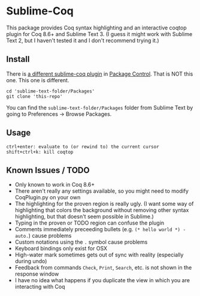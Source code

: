 # Sublime-Coq

This package provides Coq syntax highlighting and an interactive coqtop plugin for Coq 8.6+ and Sublime Text 3. (I guess it might work with Sublime Text 2, but I haven't tested it and I don't recommend trying it.)

## Install

There is [a different sublime-coq plugin](https://packagecontrol.io/packages/Coq) in [Package Control](https://sublime.wbond.net/). That is NOT this one. This one is different.

```
cd 'sublime-text-folder/Packages'
git clone 'this-repo'
```

You can find the `sublime-text-folder/Packages` folder from Sublime Text by going to Preferences -> Browse Packages.

## Usage

```
ctrl+enter: evaluate to (or rewind to) the current cursor
shift+ctrl+k: kill coqtop
```

## Known Issues / TODO

 - Only known to work in Coq 8.6+
 - There aren't really any settings available, so you might need to modify CoqPlugin.py on your own
 - The highlighting for the proven region is really ugly. (I want some way of highlighting that colors the background without removing other syntax highlighting, but that doesn't seem possible in Sublime.)
 - Typing in the proven or TODO region can confuse the plugin
 - Comments immediately preceeding bullets (e.g. `(* hello world *) - auto.`) cause problems
 - Custom notations using the `.` symbol cause problems
 - Keyboard bindings only exist for OSX
 - High-water mark sometimes gets out of sync with reality (especially during undo)
 - Feedback from commands `Check`, `Print`, `Search`, etc. is not shown in the response window
 - I have no idea what happens if you duplicate the view in which you are interacting with Coq
